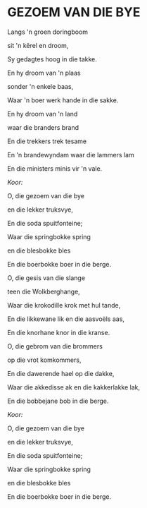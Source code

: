 # GEZOEM VAN DIE BYE

Langs 'n groen doringboom

sit 'n kêrel en droom,

Sy gedagtes hoog in die takke.

En hy droom van 'n plaas

sonder 'n enkele baas,

Waar 'n boer werk hande in die sakke.

En hy droom van 'n land

waar die branders brand

En die trekkers trek tesame

En 'n brandewyndam waar die lammers lam

En die ministers minis vir 'n vale.


_Koor:_

O, die gezoem van die bye

en die lekker truksvye,

En die soda spuitfonteine;

Waar die springbokke spring

en die blesbokke bles

En die boerbokke boer in die berge.


O, die gesis van die slange

teen die Wolkberghange,

Waar die krokodille krok met hul tande,

En die likkewane lik en die aasvoëls aas,

En die knorhane knor in die kranse.


O, die gebrom van die brommers

op die vrot komkommers,

En die dawerende hael op die dakke,

Waar die akkedisse ak en die kakkerlakke lak,

En die bobbejane bob in die berge.


_Koor:_

O, die gezoem van die bye

en die lekker truksvye,

En die soda spuitfonteine;

Waar die springbokke spring

en die blesbokke bles

En die boerbokke boer in die berge.


